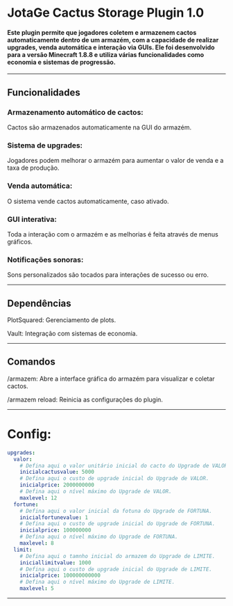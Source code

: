 # JotaGe Cactus Storage Plugin 1.0

#### Este plugin permite que jogadores coletem e armazenem cactos automaticamente dentro de um armazém, com a capacidade de realizar upgrades, venda automática e interação via GUIs. Ele foi desenvolvido para a versão Minecraft 1.8.8 e utiliza várias funcionalidades como economia e sistemas de progressão.

---

## Funcionalidades
### Armazenamento automático de cactos:
Cactos são armazenados automaticamente na GUI do armazém.

### Sistema de upgrades: 
Jogadores podem melhorar o armazém para aumentar o valor de venda e a taxa de produção.

### Venda automática: 
O sistema vende cactos automaticamente, caso ativado.

### GUI interativa: 
Toda a interação com o armazém e as melhorias é feita através de menus gráficos.

### Notificações sonoras: 
Sons personalizados são tocados para interações de sucesso ou erro.

---

## Dependências
PlotSquared: Gerenciamento de plots.

Vault: Integração com sistemas de economia.

---

## Comandos
/armazem: Abre a interface gráfica do armazém para visualizar e coletar cactos.

/armazem reload: Reinicia as configurações do plugin.

---

# Config:

```yml
upgrades:
  valor:
    # Defina aqui o valor unitário inicial do cacto do Upgrade de VALOR.
    inicialcactusvalue: 5000
    # Defina aqui o custo de upgrade inicial do Upgrade de VALOR.
    inicialprice: 2000000000
    # Defina aqui o nível máximo do Upgrade de VALOR.
    maxlevel: 12
  fortune:
    # Defina aqui o valor inicial da fotuna do Upgrade de FORTUNA.
    inicialfortunevalue: 1
    # Defina aqui o custo de upgrade inicial do Upgrade de FORTUNA.
    inicialprice: 100000000
    # Defina aqui o nível máximo do Upgrade de FORTUNA.
    maxlevel: 8
  limit:
    # Defina aqui o tamnho inicial do armazem do Upgrade de LIMITE.
    iniciallimitvalue: 1000
    # Defina aqui o custo de upgrade inicial do Upgrade de LIMITE.
    inicialprice: 100000000000
    # Defina aqui o nível máximo do Upgrade de LIMITE.
    maxlevel: 5
```

---

